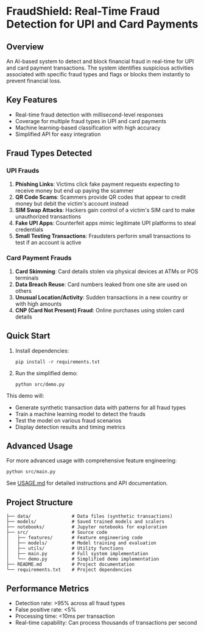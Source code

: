 # FraudShield: Real-Time Fraud Detection for UPI and Card Payments

## Overview
An AI-based system to detect and block financial fraud in real-time for UPI and card payment transactions. The system identifies suspicious activities associated with specific fraud types and flags or blocks them instantly to prevent financial loss.

## Key Features
- Real-time fraud detection with millisecond-level responses
- Coverage for multiple fraud types in UPI and card payments
- Machine learning-based classification with high accuracy
- Simplified API for easy integration

## Fraud Types Detected

### UPI Frauds
1. **Phishing Links**: Victims click fake payment requests expecting to receive money but end up paying the scammer
2. **QR Code Scams**: Scammers provide QR codes that appear to credit money but debit the victim's account instead
3. **SIM Swap Attacks**: Hackers gain control of a victim's SIM card to make unauthorized transactions
4. **Fake UPI Apps**: Counterfeit apps mimic legitimate UPI platforms to steal credentials
5. **Small Testing Transactions**: Fraudsters perform small transactions to test if an account is active

### Card Payment Frauds
1. **Card Skimming**: Card details stolen via physical devices at ATMs or POS terminals
2. **Data Breach Reuse**: Card numbers leaked from one site are used on others
3. **Unusual Location/Activity**: Sudden transactions in a new country or with high amounts
4. **CNP (Card Not Present) Fraud**: Online purchases using stolen card details

## Quick Start

1. Install dependencies:
   ```
   pip install -r requirements.txt
   ```

2. Run the simplified demo:
   ```
   python src/demo.py
   ```

This demo will:
- Generate synthetic transaction data with patterns for all fraud types
- Train a machine learning model to detect the frauds
- Test the model on various fraud scenarios
- Display detection results and timing metrics

## Advanced Usage

For more advanced usage with comprehensive feature engineering:
```
python src/main.py
```

See [USAGE.md](USAGE.md) for detailed instructions and API documentation.

## Project Structure
```
├── data/               # Data files (synthetic transactions)
├── models/             # Saved trained models and scalers
├── notebooks/          # Jupyter notebooks for exploration
├── src/                # Source code
│   ├── features/       # Feature engineering code
│   ├── models/         # Model training and evaluation
│   ├── utils/          # Utility functions
│   ├── main.py         # Full system implementation
│   └── demo.py         # Simplified demo implementation
├── README.md           # Project documentation
└── requirements.txt    # Project dependencies

```

## Performance Metrics
- Detection rate: >95% across all fraud types
- False positive rate: <5%
- Processing time: <10ms per transaction
- Real-time capability: Can process thousands of transactions per second
